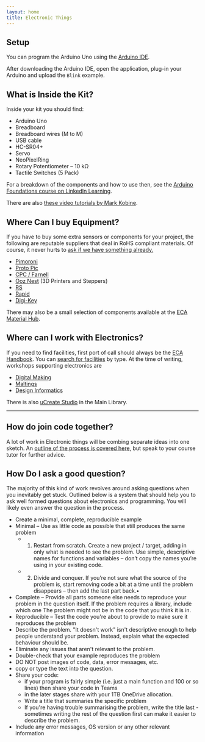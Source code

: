 ```yaml
---
layout: home
title: Electronic Things
---
```


## Setup

You can program the Arduino Uno using the [Arduino IDE](https://www.arduino.cc/en/Main/Software).

After downloading the Arduino IDE, open the application, plug-in your Arduino and upload the `Blink` example.

## What is Inside the Kit?

Inside your kit you should find:

-   Arduino Uno
-   Breadboard
-   Breadboard wires (M to M)
-   USB cable
-   HC-SR04+
-   Servo
-   NeoPixelRing
-   Rotary Potentiometer – 10 kΩ
-   Tactile Switches (5 Pack)

For a breakdown of the components and how to use then, see the [Arduino Foundations course on LinkedIn Learning](https://www.linkedin.com/learning/learning-arduino-foundations-2/arduino-hardware-for-this-course).

There are also [these video tutorials by Mark Kobine](https://media.ed.ac.uk/playlist/dedicated/1_3kzff87o/1_68utunof).

## Where Can I buy Equipment?

If you have to buy some extra sensors or components for your project, the following are reputable suppliers that deal in RoHS compliant materials. Of course, it never hurts to [ask if we have something already.](mailto:DigiDevECA@ed.ac.uk?subject=Sensors&body=Hi,%0A%0A%20Do%20you%20have%20X%20I%20can%20beg,%20borrow%20or%20steal?)

-   [Pimoroni](https://shop.pimoroni.com/)
-   [Proto Pic](https://proto-pic.co.uk)
-   [CPC / Farnell](http://cpc.farnell.com)
-   [Ooz Nest](https://ooznest.co.uk/) (3D Printers and Steppers)
-   [RS](http://uk.rs-online.com/)
-   [Rapid](http://www.rapidonline.com/)
-   [Digi-Key](https://www.digikey.co.uk)

There may also be a small selection of components available at the [ECA Material Hub](https://uoe.sharepoint.com/sites/hss/eca/handbook/SitePages/Supplies.aspx).

## Where can I work with Electronics?

If you need to find facilities, first port of call should always be the [ECA Handbook](https://uoe.sharepoint.com/sites/hss/eca/handbook). You can [search for facilities](https://uoe.sharepoint.com/sites/hss/eca/handbook/SitePages/Workshops,-technical-facilities-&-materials.aspx) by type. At the time of writing, workshops supporting electronics are

-   [Digital Making](https://uoe.sharepoint.com/sites/hss/eca/handbook/SitePages/N4.aspx)
-   [Maltings](https://uoe.sharepoint.com/sites/hss/eca/handbook/SitePages/Maltings-workshop.aspx)
-   [Design Informatics](https://uoe.sharepoint.com/sites/hss/eca/handbook/SitePages/Design-Informatics-(Bayes-Centre).aspx)

There is also [uCreate Studio](https://www.ucreatestudio.is.ed.ac.uk) in the Main Library.

* * *

## How do join code together?

A lot of work in Electronic things will be combing separate ideas into one sketch. An [outline of the process is covered here](https://media.ed.ac.uk/media/Combining%20Arduino%20Sketches/1_5lhvbqtv), but speak to your course tutor for further advice.

## How Do I ask a good question?

The majority of this kind of work revolves around asking questions when you inevitably get stuck. Outlined below is a system that should help you to ask well formed questions about electronics and programming. You will likely even answer the question in the process.

-   Create a minimal, complete, reproducible example
-   Minimal – Use as little code as possible that still produces the same problem
    -   1.  Restart from scratch. Create a new project / target, adding in only what is needed to see the problem. Use simple, descriptive names for functions and variables – don’t copy the names you’re using in your existing code.
    -   2.  Divide and conquer. If you’re not sure what the source of the problem is, start removing code a bit at a time until the problem disappears – then add the last part back.•
-   Complete – Provide all parts someone else needs to reproduce your problem in the question itself. If the problem requires a library, include which one The problem might not be in the code that you think it is in.
-   Reproducible – Test the code you're about to provide to make sure it reproduces the problem
-   Describe the problem. "It doesn't work" isn't descriptive enough to help people understand your problem. Instead, explain what the expected behaviour should be.
-   Eliminate any issues that aren't relevant to the problem.
-   Double-check that your example reproduces the problem
-   DO NOT post images of code, data, error messages, etc.
-   copy or type the text into the question.
-   Share your code:
    -   if your program is fairly simple (i.e. just a main function and 100 or so lines) then share your code in Teams
    -   in the later stages share with your 1TB OneDrive allocation.
    -   Write a title that summaries the specific problem
    -   If you're having trouble summarising the problem, write the title last - sometimes writing the rest of the question first can make it easier to describe the problem.
-   Include any error messages, OS version or any other relevant information
